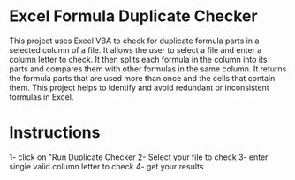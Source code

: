 # Excel Formula Duplicate Checker
This project uses Excel VBA to check for duplicate formula parts in a selected column of a file. 
It allows the user to select a file and enter a column letter to check. 
It then splits each formula in the column into its parts and compares them with other formulas in the same column. 
It returns the formula parts that are used more than once and the cells that contain them. 
This project helps to identify and avoid redundant or inconsistent formulas in Excel.

# Instructions
1- click on "Run Duplicate Checker
2- Select your file to check
3- enter single valid column letter to check
4- get your results
